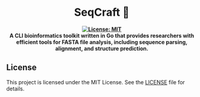 <div align="center">
  <h1>SeqCraft 🧬</h1>
  <p align="center">
    <strong>
      <a href="LICENSE">
        <img src="https://img.shields.io/badge/license-MIT-blue.svg" alt="License: MIT">
      </a>
      <br>
      A CLI bioinformatics toolkit written in Go that provides researchers with efficient tools for FASTA file analysis, including sequence parsing, alignment, and structure prediction.
    </strong>
  </p>
</div>

## License

This project is licensed under the MIT License. See the [LICENSE](LICENSE) file for details.